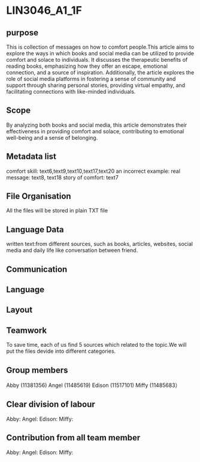 # LIN3046_A1_1F

## purpose

This is collection of messages on how to comfort people.This article aims to explore the ways in which books and social media can be utilized to provide comfort and solace to individuals. It discusses the therapeutic benefits of reading books, emphasizing how they offer an escape, emotional connection, and a source of inspiration. Additionally, the article explores the role of social media platforms in fostering a sense of community and support through sharing personal stories, providing virtual empathy, and facilitating connections with like-minded individuals.

## Scope

By analyzing both books and social media, this article demonstrates their effectiveness in providing comfort and solace, contributing to emotional well-being and a sense of belonging.

## Metadata list
comfort skill: text6,text9,text10,text17,text20
an incorrect example:
real message: text8, text18
story of comfort: text7

## File Organisation 

All the files will be stored in plain TXT file

## Language Data

written text:from different sources, such as books, articles, websites, social media and daily life like conversation between friend.

## Communication 

## Language

## Layout 

## Teamwork
To save time, each of us find 5 sources which related to the topic.We will put the files devide into different categories. 

## Group members

Abby (11381356)
Angel (11485619)
Edison (11517101)
Miffy (11485683）

## Clear division of labour

Abby:
Angel:
Edison:
Miffy:

## Contribution from all team member

Abby:
Angel:
Edison:
Miffy:
